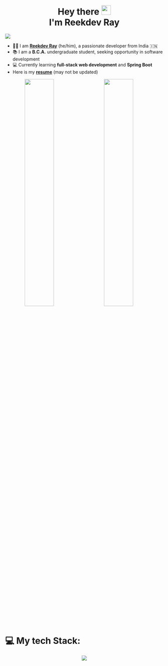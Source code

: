 <h1 align="center">Hey there <img src="https://i.imgur.com/TSNpxSS.gif" width=30px><br/> I'm Reekdev Ray</h1>

![](https://komarev.com/ghpvc/?username=reek-dev&color=537FE7&style=flat)

- 🙋‍♂️ I am [**Reekdev Ray**](https://bit.ly/reekdev-linkedin) (he/him), a passionate developer from India 🇮🇳
- 📚 I am a **B.C.A.** undergraduate student, seeking opportunity in software development
- 💻 Currently learning **full-stack web development** and **Spring Boot**
- Here is my [**resume**](https://bit.ly/reekdev-resume) (may not be updated)

<div align="center">
<img width=43% align="left" src="https://github-readme-stats.vercel.app/api?username=reek-dev&show_icons=true&theme=dark">
<img width=43% src="https://github-readme-stats.vercel.app/api/top-langs/?username=reek-dev&layout=compact&hide=html&langs_count=8">
</div>

<br/><br/>
# 💻 My tech Stack:

<p align="center">
  <a href="">
    <img src="https://skillicons.dev/icons?i=java,spring,hibernate,javascript,angular,html,css,bootstrap,python,git,bash" />
  </a>
</p>
